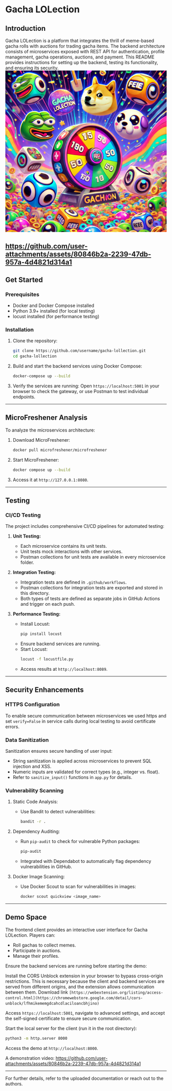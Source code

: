 # Gacha LOLection

## Introduction
Gacha LOLection is a platform that integrates the thrill of meme-based gacha rolls with auctions for trading gacha items. The backend architecture consists of microservices exposed with REST API for authentication, profile management, gacha operations, auctions, and payment. 
This README provides instructions for setting up the backend, testing its functionality, and ensuring its security.
![Gacha LOLection Banner](./sfondo.webp)

https://github.com/user-attachments/assets/80846b2a-2239-47db-957a-4d4821d314a1
---

## Get Started

### Prerequisites
- Docker and Docker Compose installed
- Python 3.9+ installed (for local testing)
- locust installed (for performance testing)

### Installation
1. Clone the repository:
   ```bash
   git clone https://github.com/username/gacha-lollection.git
   cd gacha-lollection
   ```

2. Build and start the backend services using Docker Compose:
   ```bash
   docker-compose up --build
   ```

3. Verify the services are running:
   Open `https://localhost:5001` in your browser to check the gateway, or use Postman to test individual endpoints.

---

## MicroFreshener Analysis
To analyze the microservices architecture:

1. Download MicroFreshener:
   ```bash
   docker pull microfreshener/microfreshener
   ```

2. Start MicroFreshener:
   ```bash
   docker compose up --build
   ```

3. Access it at `http://127.0.0.1:8080`.

---

## Testing

### CI/CD Testing
The project includes comprehensive CI/CD pipelines for automated testing:

1. **Unit Testing:**
   - Each microservice contains its unit tests.
   - Unit tests mock interactions with other services.
   - Postman collections for unit tests are available in every microservice folder.

2. **Integration Testing:**
   - Integration tests are defined in `.github/workflows`.
   - Postman collections for integration tests are exported and stored in this directory.
   - Both types of tests are defined as separate jobs in GitHub Actions and trigger on each push.

3. **Performance Testing:**
   - Install Locust:
     ```bash
     pip install locust
     ```
   - Ensure backend services are running.
   - Start Locust:
     ```bash
     locust -f locustfile.py
     ```
   - Access results at `http://localhost:8089`.

---

## Security Enhancements

### HTTPS Configuration
To enable secure communication between microservices we used https and set `verify=False` in service calls during local testing to avoid certificate errors.

### Data Sanitization
Sanitization ensures secure handling of user input:
- String sanitization is applied across microservices to prevent SQL injection and XSS.
- Numeric inputs are validated for correct types (e.g., integer vs. float).
- Refer to `sanitize_input()` functions in `app.py` for details.

### Vulnerability Scanning

1. Static Code Analysis:
   - Use Bandit to detect vulnerabilities:
     ```bash
     bandit -r .
     ```

2. Dependency Auditing:
   - Run `pip-audit` to check for vulnerable Python packages:
     ```bash
     pip-audit
     ```
   - Integrated with Dependabot to automatically flag dependency vulnerabilities in GitHub.

3. Docker Image Scanning:
   - Use Docker Scout to scan for vulnerabilities in images:
     ```bash
     docker scout quickview <image_name>
     ```

---

## Demo Space
The frontend client provides an interactive user interface for Gacha LOLection. Players can:
- Roll gachas to collect memes.
- Participate in auctions.
- Manage their profiles.

Ensure the backend services are running before starting the demo:

Install the CORS Unblock extension in your browser to bypass cross-origin restrictions. This is necessary because the client and backend services are served from different origins, and the extension allows communication between them. Download link `[https://webextension.org/listing/access-control.html](https://chromewebstore.google.com/detail/cors-unblock/lfhmikememgdcahcdlaciloancbhjino)`

Access `https://localhost:5001`, navigate to advanced settings, and accept the self-signed certificate to ensure secure communication.

Start the local server for the client (run it in the root directory):
```bash
python3 -m http.server 8000
```
Access the demo at `http://localhost:8000`.

A demonstration video:
https://github.com/user-attachments/assets/80846b2a-2239-47db-957a-4d4821d314a1


---

For further details, refer to the uploaded documentation or reach out to the authors.


